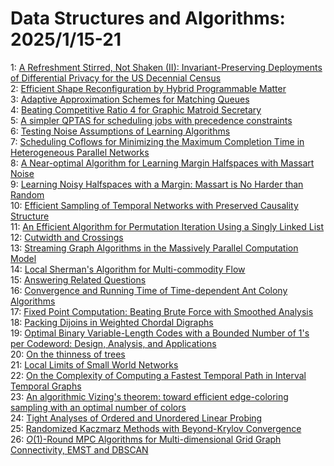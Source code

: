 # Data Structures and Algorithms: 2025/1/15-21  
1: [A Refreshment Stirred, Not Shaken (II): Invariant-Preserving Deployments  of Differential Privacy for the US Decennial Census](https://doi.org/10.48550/arXiv.2501.08449)  
2: [Efficient Shape Reconfiguration by Hybrid Programmable Matter](https://doi.org/10.48550/arXiv.2501.08663)  
3: [Adaptive Approximation Schemes for Matching Queues](https://doi.org/10.48550/arXiv.2501.08775)  
4: [Beating Competitive Ratio 4 for Graphic Matroid Secretary](https://doi.org/10.48550/arXiv.2501.08846)  
5: [A simpler QPTAS for scheduling jobs with precedence constraints](https://doi.org/10.48550/arXiv.2501.09091)  
6: [Testing Noise Assumptions of Learning Algorithms](https://doi.org/10.48550/arXiv.2501.09189)  
7: [Scheduling Coflows for Minimizing the Maximum Completion Time in Heterogeneous Parallel Networks](https://doi.org/10.48550/arXiv.2501.09293)  
8: [A Near-optimal Algorithm for Learning Margin Halfspaces with Massart  Noise](https://doi.org/10.48550/arXiv.2501.09691)  
9: [Learning Noisy Halfspaces with a Margin: Massart is No Harder than  Random](https://doi.org/10.48550/arXiv.2501.09851)  
10: [Efficient Sampling of Temporal Networks with Preserved Causality Structure](https://doi.org/10.48550/arXiv.2501.09856)  
11: [An Efficient Algorithm for Permutation Iteration Using a Singly Linked List](https://doi.org/10.48550/arXiv.2501.10102)  
12: [Cutwidth and Crossings](https://doi.org/10.48550/arXiv.2501.10183)  
13: [Streaming Graph Algorithms in the Massively Parallel Computation Model](https://doi.org/10.48550/arXiv.2501.10230)  
14: [Local Sherman's Algorithm for Multi-commodity Flow](https://doi.org/10.48550/arXiv.2501.10632)  
15: [Answering Related Questions](https://doi.org/10.48550/arXiv.2501.10633)  
16: [Convergence and Running Time of Time-dependent Ant Colony Algorithms](https://doi.org/10.48550/arXiv.2501.10810)  
17: [Fixed Point Computation: Beating Brute Force with Smoothed Analysis](https://doi.org/10.48550/arXiv.2501.10884)  
18: [Packing Dijoins in Weighted Chordal Digraphs](https://doi.org/10.48550/arXiv.2501.10918)  
19: [Optimal Binary Variable-Length Codes with a Bounded Number of 1's per  Codeword: Design, Analysis, and Applications](https://doi.org/10.48550/arXiv.2501.11129)  
20: [On the thinness of trees](https://doi.org/10.48550/arXiv.2501.11157)  
21: [Local Limits of Small World Networks](https://doi.org/10.48550/arXiv.2501.11226)  
22: [On the Complexity of Computing a Fastest Temporal Path in Interval  Temporal Graphs](https://doi.org/10.48550/arXiv.2501.11380)  
23: [An algorithmic Vizing's theorem: toward efficient edge-coloring sampling  with an optimal number of colors](https://doi.org/10.48550/arXiv.2501.11541)  
24: [Tight Analyses of Ordered and Unordered Linear Probing](https://doi.org/10.48550/arXiv.2501.11582)  
25: [Randomized Kaczmarz Methods with Beyond-Krylov Convergence](https://doi.org/10.48550/arXiv.2501.11673)  
26: [$O(1)$-Round MPC Algorithms for Multi-dimensional Grid Graph  Connectivity, EMST and DBSCAN](https://doi.org/10.48550/arXiv.2501.12044)  